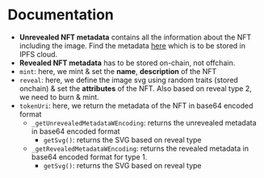 # Documentation

- **Unrevealed NFT metadata** contains all the information about the NFT including the image. Find the metadata [here](../../assets/metadata/Unrevealed.json) which is to be stored in IPFS cloud.
- **Revealed NFT metadata** has to be stored on-chain, not offchain.
- `mint`: here, we mint & set the **name**, **description** of the NFT
- `reveal`: here, we define the image svg using random traits (stored onchain) & set the **attributes** of the NFT. Also based on reveal type 2, we need to burn & mint.
- `tokenUri`: here, we return the metadata of the NFT in base64 encoded format
  - `_getUnrevealedMetadataWEncoding`: returns the unrevealed metadata in base64 encoded format
    - `getSvg()`: returns the SVG based on reveal type
  - `_getRevealedMetadataWEncoding`: returns the revealed metadata in base64 encoded format for type 1.
    - `getSvg()`: returns the SVG based on reveal type
